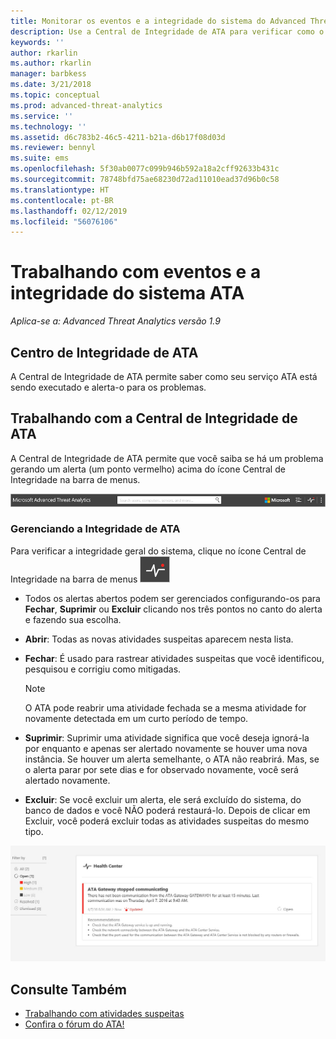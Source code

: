 ```yaml
---
title: Monitorar os eventos e a integridade do sistema do Advanced Threat Analytics | Microsoft Docs
description: Use a Central de Integridade de ATA para verificar como o serviço do ATA está funcionando e seja alertado sobre possíveis problemas e exibir eventos de sistema no Visualizador de Eventos.
keywords: ''
author: rkarlin
ms.author: rkarlin
manager: barbkess
ms.date: 3/21/2018
ms.topic: conceptual
ms.prod: advanced-threat-analytics
ms.service: ''
ms.technology: ''
ms.assetid: d6c783b2-46c5-4211-b21a-d6b17f08d03d
ms.reviewer: bennyl
ms.suite: ems
ms.openlocfilehash: 5f30ab0077c099b946b592a18a2cff92633b431c
ms.sourcegitcommit: 78748bfd75ae68230d72ad11010ead37d96b0c58
ms.translationtype: HT
ms.contentlocale: pt-BR
ms.lasthandoff: 02/12/2019
ms.locfileid: "56076106"
---
```

# <a name="working-with-ata-system-health-and-events"></a>Trabalhando com eventos e a integridade do sistema ATA

*Aplica-se a: Advanced Threat Analytics versão 1.9*

## <a name="ata-health-center"></a>Centro de Integridade de ATA

A Central de Integridade de ATA permite saber como seu serviço ATA está sendo executado e alerta-o para os problemas.

## <a name="working-with-the-ata-health-center"></a>Trabalhando com a Central de Integridade de ATA
A Central de Integridade de ATA permite que você saiba se há um problema gerando um alerta (um ponto vermelho) acima do ícone Central de Integridade na barra de menus.

![Barra de ferramentas do ponto vermelho da Central de Integridade do ATA](media/ATA-Health-Center-Alert-red-dot.png)

### <a name="managing-ata-health"></a>Gerenciando a Integridade de ATA
Para verificar a integridade geral do sistema, clique no ícone Central de Integridade na barra de menus ![Ícone Central de Integridade de ATA](media/ATA-red-dot.png)

-   Todos os alertas abertos podem ser gerenciados configurando-os para **Fechar**, **Suprimir** ou **Excluir** clicando nos três pontos no canto do alerta e fazendo sua escolha.

-   **Abrir**: Todas as novas atividades suspeitas aparecem nesta lista.

-   **Fechar**: É usado para rastrear atividades suspeitas que você identificou, pesquisou e corrigiu como mitigadas.

    > [!NOTE]
    > O ATA pode reabrir uma atividade fechada se a mesma atividade for novamente detectada em um curto período de tempo.

-   **Suprimir**: Suprimir uma atividade significa que você deseja ignorá-la por enquanto e apenas ser alertado novamente se houver uma nova instância. Se houver um alerta semelhante, o ATA não reabrirá. Mas, se o alerta parar por sete dias e for observado novamente, você será alertado novamente.

- **Excluir**: Se você excluir um alerta, ele será excluído do sistema, do banco de dados e você NÃO poderá restaurá-lo. Depois de clicar em Excluir, você poderá excluir todas as atividades suspeitas do mesmo tipo.



![Imagem dos problemas da Central de Integridade de ATA](media/ATA-Health-Issue.JPG)






## <a name="see-also"></a>Consulte Também

- [Trabalhando com atividades suspeitas](working-with-suspicious-activities.md)
- [Confira o fórum do ATA!](https://social.technet.microsoft.com/Forums/security/home?forum=mata)
